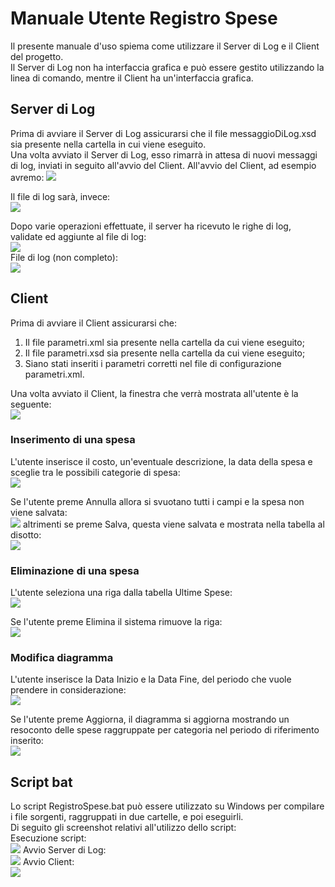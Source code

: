 # Manuale Utente Registro Spese
Il presente manuale d'uso spiema come utilizzare il Server di Log e il Client del progetto.  
Il Server di Log non ha interfaccia grafica e può essere gestito utilizzando la linea di comando, mentre il Client ha un'interfaccia grafica.

## Server di Log
Prima di avviare il Server di Log assicurarsi che il file messaggioDiLog.xsd sia presente nella cartella in cui viene eseguito.  
Una volta avviato il Server di Log, esso rimarrà in attesa di nuovi messaggi di log, inviati in seguito all'avvio del Client. All'avvio del Client, ad esempio avremo:
![](./Immagini/avvioServer.png)

  Il file di log sarà, invece:  
![](./Immagini/fileDiLog1.png)
  
  Dopo varie operazioni effettuate, il server ha ricevuto le righe di log, validate ed aggiunte al file di log:  
![](./Immagini/chiusuraApp.png)  
 File di log (non completo):   
![](./Immagini/fileDiLog2.png)

## Client
Prima di avviare il Client assicurarsi che:
1. Il file parametri.xml sia presente nella cartella da cui viene eseguito;
2. Il file parametri.xsd sia presente nella cartella da cui viene eseguito;
3. Siano stati inseriti i parametri corretti nel file di configurazione parametri.xml.

Una volta avviato il Client, la finestra che verrà mostrata all'utente è la seguente:  
![](./Immagini/guiAvvio.png)

### Inserimento di una spesa  
L'utente inserisce il costo, un'eventuale descrizione, la data della spesa e  sceglie tra le possibili categorie di spesa:  
![](./Immagini/guiInserimento.png)  

  
Se l'utente preme Annulla allora si svuotano tutti i campi e la spesa non viene salvata:  
![](./Immagini/guiAnnulla.png)
altrimenti se preme Salva, questa viene salvata e mostrata nella tabella al disotto:  
![](./Immagini/guiSalva.png)

### Eliminazione di una spesa
L'utente seleziona una riga dalla tabella Ultime Spese:  
![](./Immagini/guiSelezionaSpesa.png)
  

Se l'utente preme Elimina il sistema rimuove la riga:  
![](./Immagini/guiElimina.png)

### Modifica diagramma
L'utente inserisce la Data Inizio e la Data Fine, del periodo che vuole prendere in considerazione:  
![](./Immagini/guiData.png)
  
Se l'utente preme Aggiorna, il diagramma si aggiorna mostrando un resoconto delle spese raggruppate per categoria nel periodo di riferimento inserito:  
![](./Immagini/guiAggiorna.png)

## Script bat
Lo script RegistroSpese.bat può essere utilizzato su Windows per compilare i file sorgenti, raggruppati in due cartelle, e poi eseguirli.  
Di seguito gli screenshot relativi all'utilizzo dello script:   
Esecuzione script:  
![](./Immagini/avvioBat.png)
Avvio Server di Log:  
![](./Immagini/serverBat.png)
Avvio Client:  
![](./Immagini/guiBat.png)
